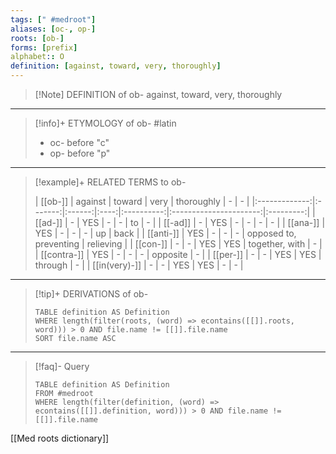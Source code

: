 ```yaml
---
tags: [" #medroot"]
aliases: [oc-, op-]
roots: [ob-]
forms: [prefix]
alphabet:: O
definition: [against, toward, very, thoroughly]
---
```

>[!Note] DEFINITION of ob-
>against, toward, very, thoroughly
_____
>[!info]+ ETYMOLOGY of ob-
>#latin
>- oc- before "c"
>- op- before "p"
_____
>[!example]+ RELATED TERMS to ob-
>
>|    [[ob-]]    | against | toward | very | thoroughly |           -            |     -     |
|:-------------:|:-------:|:------:|:----:|:----------:|:----------------------:|:---------:|
|    [[ad-]]    |    -    |  YES   |  -   |     -      |           to           |     -     |
|    [[-ad]]    |    -    |  YES   |  -   |     -      |           -            |     -     |
|   [[ana-]]    |   YES   |   -    |  -   |     -      |           up           |   back    |
|   [[anti-]]   |   YES   |   -    |  -   |     -      | opposed to, preventing | relieving |
|   [[con-]]    |    -    |   -    | YES  |    YES     |     together, with     |     -     |
|  [[contra-]]  |   YES   |   -    |  -   |     -      |        opposite        |     -     |
|   [[per-]]    |    -    |   -    | YES  |    YES     |        through         |     -     |
| [[in(very)-]] |    -    |   -    | YES  |    YES     |           -            | -          |
_____
>[!tip]+ DERIVATIONS of ob-
>```dataview
>TABLE definition AS Definition 
>WHERE length(filter(roots, (word) => econtains([[]].roots, word))) > 0 AND file.name != [[]].file.name
>SORT file.name ASC
>```
___
>[!faq]- Query
>```dataview
>TABLE definition AS Definition
>FROM #medroot
>WHERE length(filter(definition, (word) => econtains([[]].definition, word))) > 0 AND file.name != [[]].file.name
>```

[[Med roots dictionary]]